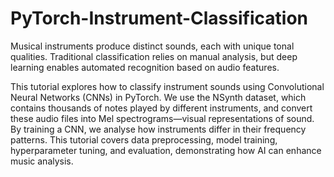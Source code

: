 # PyTorch-Instrument-Classification

Musical instruments produce distinct sounds, each with unique tonal qualities. Traditional classification relies on manual analysis, but deep learning enables automated recognition based on audio features.

This tutorial explores how to classify instrument sounds using Convolutional Neural Networks (CNNs) in PyTorch. We use the NSynth dataset, which contains thousands of notes played by different instruments, and convert these audio files into Mel spectrograms—visual representations of sound. By training a CNN, we analyse how instruments differ in their frequency patterns. This tutorial covers data preprocessing, model training, hyperparameter tuning, and evaluation, demonstrating how AI can enhance music analysis.
